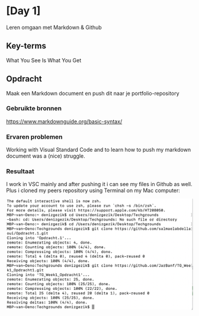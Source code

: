 # [Day 1]
 Leren omgaan met Markdown & Github

## Key-terms
What You See Is What You Get

## Opdracht
Maak een Markdown document en push dit naar je portfolio-repository

### Gebruikte bronnen
https://www.markdownguide.org/basic-syntax/


### Ervaren problemen
Working with Visual Standard Code and to learn how to push my markdown document was a (nice) struggle. 


### Resultaat
I work in VSC mainly and after pushing it i can see my files in Github as well. Plus i cloned my peers repository using Terminal on my Mac computer:

![Alt text](<../00_includes/Screenshot cloning peer repository.png>)
